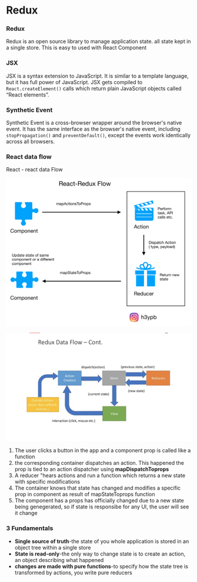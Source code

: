 # Redux

### Redux

Redux is an open source library to manage application state. all state kept in a single store. This is easy to used with React Component 

### JSX

JSX is a syntax extension to JavaScript. It is similar to a template language, but it has full power of JavaScript. JSX gets compiled to `React.createElement()` calls which return plain JavaScript objects called “React elements”.

### Synthetic Event

Synthetic Event is a cross-browser wrapper around the browser's native event. It has the same interface as the browser's native event, including `stopPropagation()` and `preventDefault()`, except the events work identically across all browsers. 

### React data flow

React - react data Flow

![](.gitbook/assets/assets_-lbz2uugqoepscimtbja_-lchwecdrwwgua9__n_k_-lchcgsekmvw_e4a7gzl_image.png)

![Redux Data FLow](.gitbook/assets/screen-shot-2019-06-15-at-10.57.07-pm.png)

1. The user clicks a button in the app and a component prop is called like a function
2. the corresponding container dispatches an action. This happened the prop is tied to an action dispatcher using **mapDispatchToprops** 
3. A reducer "hears actions and run a function which returns a new state with specific modifications
4. The container knows that state has changed and modifies a specific prop in component as result of mapStateToprops function
5. The component has a props has officially changed due to a new state being genegerated, so if state is responsibe for any UI, the user will see it change

### 3 Fundamentals

* **Single source of truth**-the state of you whole application is stored in an object tree within a single store
* **State is read-only**-the only way to change state is to create an action, an object describing what happened
* **changes are made with pure functions**-to specify how the state tree is transformed by actions, you write pure reducers





